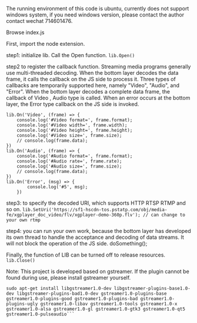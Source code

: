 
The running environment of this code is ubuntu, currently does not support windows system, if you need windows version, please contact the author contact wechat 714601476.

Browse index.js

First, import the node extension.

step1: initialize lib. Call the Open function.
`lib.Open()`

step2 to register the callback function. Streaming media programs generally use multi-threaded decoding. When the bottom layer decodes the data frame, it calls the callback on the JS side to process it. Three types of callbacks are temporarily supported here, namely "Video", "Audio", and "Error". When the bottom layer decodes a complete data frame, the callback of Video , Audio type is called. When an error occurs at the bottom layer, the Error type callback on the JS side is invoked.
```
lib.On('Video', (frame) => {
    console.log('#Video format=', frame.format);
    console.log('#Video width=', frame.width);
    console.log('#Video height=', frame.height);
    console.log('#Video size=', frame.size);
    // console.log(frame.data);
})
lib.On('Audio', (frame) => {
    console.log('#Audio format=', frame.format);
    console.log('#Audio rate=', frame.rate);
    console.log('#Audio size=', frame.size);
    // console.log(frame.data);
})
lib.On('Error', (msg) => {
        console.log('#5', msg);
    })
```
    
step3:  to specify the decoded URI, which supports HTTP RTSP RTMP and so on.
`lib.SetUri('https://sf1-hscdn-tos.pstatp.com/obj/media-fe/xgplayer_doc_video/flv/xgplayer-demo-360p.flv'); // can change to your own rtmp `


step4:  you can run your own work, because the bottom layer has developed its own thread to handle the acceptance and decoding of data streams. It will not block the operation of the JS side.
doSomething();

Finally, the function of LIB can be turned off to release resources.
`lib.Close()`

Note: This project is developed based on gstreamer. If the plugin cannot be found during use, please install gstreamer yourself.
```
sudo apt-get install libgstreamer1.0-dev libgstreamer-plugins-base1.0-dev libgstreamer-plugins-bad1.0-dev gstreamer1.0-plugins-base gstreamer1.0-plugins-good gstreamer1.0-plugins-bad gstreamer1.0-plugins-ugly gstreamer1.0-libav gstreamer1.0-tools gstreamer1.0-x gstreamer1.0-alsa gstreamer1.0-gl gstreamer1.0-gtk3 gstreamer1.0-qt5 gstreamer1.0-pulseaudio```
